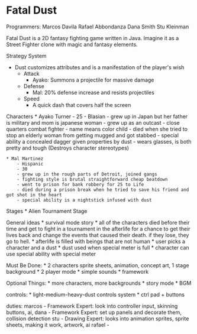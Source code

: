 Fatal Dust
====
Programmers:
Marcos Davila
Rafael Abbondanza
Dana Smith
Stu Kleinman

Fatal Dust is a 2D fantasy fighting game written in Java. Imagine it as a Street Fighter clone with magic and fantasy elements.

Strategy System
- Dust customizes attributes and is a manifestation of the player's wish
	* Attack
		- Ayako: Summons a projectile for massive damage
	* Defense
		- Mal: 20% defense increase and resists projectiles
	* Speed
		- A quick dash that covers half the screen

Characters
	* Ayako Turner
		- 25
		- Blasian
		- grew up in Japan but her father is military and mom is japanese woman
		- grew up as an outcast
		- close quarters combat fighter
		- name means color child
		- died when she tried to stop an elderly woman from getting mugged and got stabbed
		- special ability a concealed dagger given properties by dust
		- wears glasses, is both pretty and tough (Destroys character stereotypes)
	
	* Mal Martinez
		- Hispanic
		- 30
		- grew up in the rough parts of Detroit, joined gangs 
		- fighting style is brutal straightforward cheap beatdown
		- went to prison for bank robbery for 25 to Life
		- died during a prison break when he tried to save his friend and got shot in the heart
		- special ability is a nightstick infused with dust
	
Stages
	* Alien Tournament Stage
	
General ideas
	* survival mode story
	* all of the characters died before their time and get to fight in a tournament in 
		the afterlife for a chance to get their lives back and change the events that
		caused their death. if they lose, they go to hell.
	* afterlife is filled with beings that are not human
	* user picks a character and a dust
	* dust used when special meter is full
	* character can use special ability with special meter
	
Must Be Done:
	* 2 characters sprite sheets, animation, concept art, 1 stage background
	* 2 player mode
	* simple sounds
	* framework
	
Optional Things:
	* more characters, more backgrounds
	* story mode
	* BGM
	
controls:
	* light-medium-heavy-dust controls system
	* ctrl pad + buttons
	
duties:
	marcos - Framework Expert: look into controller input, skinning buttons, ai, 
	dana - Framework Expert: set up panels and decorate them, collision detection
	stu - Drawing Expert: looks into animation sprites, sprite sheets, making it work, artwork, ai
	rafael - 